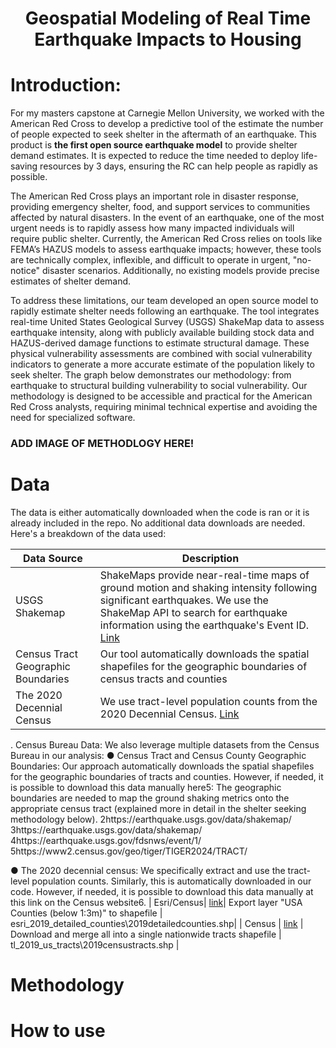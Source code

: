 <h1 align="center"> Geospatial Modeling of Real Time Earthquake Impacts to Housing </h1>

# Introduction:

For my masters capstone at Carnegie Mellon University, we worked with the American Red Cross to develop a predictive tool of the estimate the number of people expected to seek shelter in the aftermath of an earthquake. This product is **the first open source earthquake model** to provide shelter demand estimates. It is expected to reduce the time needed to deploy life-saving resources by 3 days, ensuring the RC can help people as rapidly as possible.

The American Red Cross plays an important role in disaster response, providing emergency shelter, food, and support services to communities affected by natural disasters. In the event of an  earthquake, one of the most urgent needs is to rapidly assess how many impacted individuals will require public shelter. Currently, the American Red Cross relies on tools like FEMA’s HAZUS models to assess earthquake impacts; however, these tools are technically complex, inflexible, and difficult to operate in urgent, "no-notice" disaster scenarios. Additionally, no existing models provide precise estimates of shelter demand.

To address these limitations, our team developed an open source model to rapidly estimate shelter needs following an earthquake. The tool integrates real-time United 
States Geological Survey (USGS) ShakeMap data to assess earthquake intensity, along with publicly available building stock data and HAZUS-derived damage functions to estimate structural damage. These physical vulnerability assessments are combined with social vulnerability indicators to generate a more accurate estimate of the population likely to seek shelter. The graph below demonstrates our methodology: from earthquake to structural building vulnerability to social vulnerability. Our methodology is designed to be accessible and practical for the American Red Cross analysts, requiring minimal technical expertise and avoiding the need for specialized software.

### ADD IMAGE OF METHODLOGY HERE!

# Data
The data is either automatically downloaded when the code is ran or it is already included in the repo. No additional data downloads are needed. Here's a breakdown of the data used: 

| Data Source | Description | 
|-------|--------|
|USGS Shakemap|ShakeMaps provide near-real-time maps of ground motion and shaking intensity following significant earthquakes. We use the ShakeMap API to search for earthquake information using the earthquake's Event ID. [Link](https://earthquake.usgs.gov/data/shakemap/)|
|Census Tract Geographic Boundaries| Our tool automatically downloads the spatial shapefiles for the geographic boundaries of census tracts and counties|
|The 2020 Decennial Census| We use tract-level population counts from the 2020 Decennial Census. [Link](https://data.census.gov/table/DECENNIALPL2020.P1?t=Populations+and+People&g=040XX00US06$1400000)|

. Census Bureau Data: 
We also leverage multiple datasets from the Census Bureau in our analysis: 
● Census Tract and Census County Geographic Boundaries: Our approach 
automatically downloads the spatial shapefiles for the geographic boundaries of 
tracts and counties. However, if needed, it is possible to download this data 
manually here5: The geographic boundaries are needed to map the ground shaking 
metrics onto the appropriate census tract (explained more in detail in the shelter 
seeking methodology below). 
2https://earthquake.usgs.gov/data/shakemap/ 
3https://earthquake.usgs.gov/data/shakemap/ 
4https://earthquake.usgs.gov/fdsnws/event/1/  
5https://www2.census.gov/geo/tiger/TIGER2024/TRACT/  
 
● The 2020 decennial census: We specifically extract and use the tract-level 
population counts. Similarly, this is automatically downloaded in our code. 
However, if needed, it is possible to download this data manually at this link on the 
Census website6. 
| Esri/Census| [link](https://www.arcgis.com/home/item.html?id=a00d6b6149b34ed3b833e10fb72ef47b)| Export layer "USA Counties (below 1:3m)" to shapefile | esri_2019_detailed_counties\2019detailedcounties.shp| 
| Census | [link](https://www2.census.gov/geo/tiger/TIGER2019/TRACT/) | Download and merge all into a single nationwide tracts shapefile | tl_2019_us_tracts\2019censustracts.shp | 

# Methodology

# How to use

